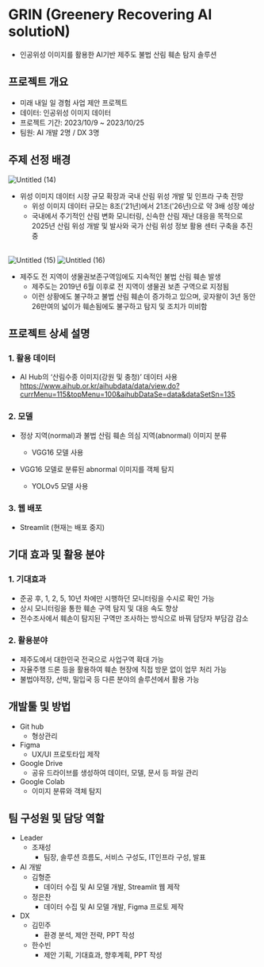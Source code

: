 # GRIN (Greenery Recovering AI solutioN)
- 인공위성 이미지를 활용한 AI기반 제주도 불법 산림 훼손 탐지 솔루션

## 프로젝트 개요
- 미래 내일 일 경험 사업 제안 프로젝트
- 데이터: 인공위성 이미지 데이터
- 프로젝트 기간: 2023/10/9 ~ 2023/10/25
- 팀원: AI 개발 2명 / DX 3명

## 주제 선정 배경

![Untitled (14)](https://github.com/brojoon1/AI_detection_of_illegal_forest_damage/assets/81418195/c3542a6d-532f-4266-8150-0e7d75f2d603)
- 위성 이미지 데이터 시장 규모 확장과 국내 산림 위성 개발 및 인프라 구축 전망
    - 위성 이미지 데이터 규모는 8조('21년)에서 21조('26년)으로 약 3배 성장 예상
    - 국내에서 주기적인 산림 변화 모니터링, 신속한 산림 재난 대응을 목적으로 2025년 산림 위성 개발 및 발사와 국가 산림 위성 정보 활용 센터 구축을 추진 중
<br></br>

![Untitled (15)](https://github.com/brojoon1/AI_detection_of_illegal_forest_damage/assets/81418195/4fa28609-49d5-43e5-8847-995ecbd5da27)
![Untitled (16)](https://github.com/brojoon1/AI_detection_of_illegal_forest_damage/assets/81418195/757392dd-9f0e-4b60-a5ce-dbd944fcf6a5)

- 제주도 전 지역이 생물권보존구역임에도 지속적인 불법 산림 훼손 발생
    - 제주도는 2019년 6월 이후로 전 지역이 생물권 보존 구역으로 지정됨
    - 이런 상황에도 불구하고 불법 산림 훼손이 증가하고 있으며, 곶자왈이 3년 동안 26만여의 넓이가 훼손됨에도 불구하고 탐지 및 조치가 미비함

## 프로젝트 상세 설명
### 1. 활용 데이터
- AI Hub의 ‘산림수종 이미지(강원 및 충청)’ 데이터 사용
https://www.aihub.or.kr/aihubdata/data/view.do?currMenu=115&topMenu=100&aihubDataSe=data&dataSetSn=135

### 2. 모델
- 정상 지역(normal)과 불법 산림 훼손 의심 지역(abnormal) 이미지 분류
    - VGG16 모델 사용

- VGG16 모델로 분류된 abnormal 이미지를 객체 탐지
    - YOLOv5 모델 사용

### 3. 웹 배포
- Streamlit (현재는 배포 중지)

## 기대 효과 및 활용 분야
### 1. 기대효과
- 준공 후, 1, 2, 5, 10년 차에만 시행하던 모니터링을 수시로 확인 가능
- 상시 모니터링을 통한 훼손 구역 탐지 및 대응 속도 향상
- 전수조사에서 훼손이 탐지된 구역만 조사하는 방식으로 바꿔 담당자 부담감 감소
### 2. 활용분야
- 제주도에서 대한민국 전국으로 사업구역 확대 가능
- 자율주행 드론 등을 활용하여 훼손 현장에 직접 방문 없이 업무 처리 가능
- 불법야적장, 선박, 밀입국 등 다른 분야의 솔루션에서 활용 가능

## 개발툴 및 방법
- Git hub
    - 형상관리
- Figma
    - UX/UI 프로토타입 제작
- Google Drive
    - 공유 드라이브를 생성하여 데이터, 모델, 문서 등 파일 관리
- Google Colab
    - 이미지 분류와 객체 탐지

## 팀 구성원 및 담당 역할
- Leader 
    - 조재성
        - 팀장, 솔루션 흐름도, 서비스 구성도, IT인프라 구성, 발표
- AI 개발
    - 김형준
        - 데이터 수집 및 AI 모델 개발, Streamlit 웹 제작
    - 정은찬
        - 데이터 수집 및 AI 모델 개발, Figma 프로토 제작
- DX 
    - 김민주
        - 환경 분석, 제안 전략, PPT 작성
    - 한수빈
        - 제안 기획, 기대효과, 향후계획, PPT 작성